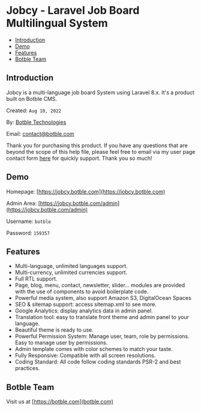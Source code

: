 # Jobcy - Laravel Job Board Multilingual System

- [Introduction](#introduction)
- [Demo](#demo)
- [Features](#features)
- [Botble Team](#botble_team)

<a name="introduction"></a>
## Introduction

Jobcy is a multi-language job board System using Laravel 8.x. It's a product built on Botble CMS.

Created: `Aug 10, 2022`

By: [Botble Technologies](https://botble.com)

Email: [contact@botble.com](mailto:contact@botble.com)

Thank you for purchasing this product. If you have any questions that are beyond the scope of this help file, 
please feel free to email via my user page contact form [here](https://codecanyon.net.net/user/botble) for quickly support. Thank you so much!
		
<a name="demo"></a>
## Demo

Homepage: [https://jobcy.botble.com](https://jobcy.botble.com)

Admin Area: [https://jobcy.botble.com/admin](https://jobcy.botble.com/admin)

Username: `botble`

Password: `159357`

<a name="features"></a>
## Features
- Multi-language, unlimited languages support.
- Multi-currency, unlimited currencies support.
- Full RTL support.
- Page, blog, menu, contact, newsletter, slider… modules are provided with the use of components to avoid boilerplate code.
- Powerful media system, also support Amazon S3, DigitalOcean Spaces
- SEO & sitemap support: access sitemap.xml to see more.
- Google Analytics: display analytics data in admin panel.
- Translation tool: easy to translate front theme and admin panel to your language.
- Beautiful theme is ready to use.
- Powerful Permission System: Manage user, team, role by permissions. Easy to manage user by permissions.
- Admin template comes with color schemes to match your taste.
- Fully Responsive: Compatible with all screen resolutions.
- Coding Standard: All code follow coding standards PSR-2 and best practices.
		
<a name="botble_team"></a>
## Botble Team

Visit us at [https://botble.com](botble.com)

